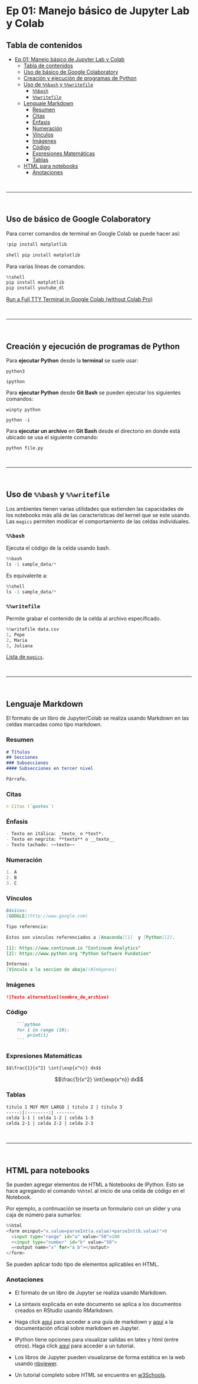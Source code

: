 # Ep 01: Manejo básico de Jupyter Lab y Colab

## Tabla de contenidos

- [Ep 01: Manejo básico de Jupyter Lab y Colab](#ep-01-manejo-básico-de-jupyter-lab-y-colab)
  - [Tabla de contenidos](#tabla-de-contenidos)
  - [Uso de básico de Google Colaboratory](#uso-de-básico-de-google-colaboratory)
  - [Creación y ejecución de programas de Python](#creación-y-ejecución-de-programas-de-python)
  - [Uso de `%%bash` y `%%writefile`](#uso-de-bash-y-writefile)
    - [`%%bash`](#bash)
    - [`%%writefile`](#writefile)
  - [Lenguaje Markdown](#lenguaje-markdown)
    - [Resumen](#resumen)
    - [Citas](#citas)
    - [Énfasis](#énfasis)
    - [Numeración](#numeración)
    - [Vínculos](#vínculos)
    - [Imágenes](#imágenes)
    - [Código](#código)
    - [Expresiones Matemáticas](#expresiones-matemáticas)
    - [Tablas](#tablas)
  - [HTML para notebooks](#html-para-notebooks)
    - [Anotaciones](#anotaciones)

&nbsp;

---
&nbsp;

## Uso de básico de Google Colaboratory

Para correr comandos de terminal en Google Colab se puede hacer así:

```python
!pip install matplotlib
```

```python
shell pip install matplotlib
```

Para varias líneas de comandos:

```python
%%shell
pip install matplotlib
pip install youtube_dl
```

[Run a Full TTY Terminal in Google Colab (without Colab Pro)](https://blog.infuseai.io/run-a-full-tty-terminal-in-google-colab-without-colab-pro-2759b9f8a74a)

&nbsp;

---
&nbsp;

## Creación y ejecución de programas de Python

Para **ejecutar Python** desde la **terminal** se suele usar:

```console
python3
```

```console
ipython
```

Para **ejecutar Python** desde **Git Bash** se pueden ejecutar los siguientes comandos:

```console
winpty python
```

```console
python -i
```

Para **ejecutar un archivo** en **Git Bash** desde el directorio en donde está ubicado se usa el siguiente comando:

```console
python file.py
```

&nbsp;

---
&nbsp;

## Uso de `%%bash` y `%%writefile`

Los ambientes tienen varias utilidades que extienden las capacidades de los notebooks más allá de las características del kernel que se este usando. Las `magics` permiten modiicar el comportamiento de las celdas individuales.

### `%%bash`

Ejecuta el código de la celda usando bash.

```python
%%bash
ls -1 sample_data/*
```

Es equivalente a:

```python
%%shell
ls -1 sample_data/*
```

### `%%writefile`

Permite grabar el contenido de la celda al archivo especificado.

```python
%%writefile data.csv
1, Pepe
2, Maria
3, Juliana
```

[Lista de `magics`](https://github.com/ipython/ipython/wiki/Extensions-Index).

&nbsp;

---
&nbsp;

## Lenguaje Markdown

El formato de un libro de Jupyter/Colab se realiza usando Markdown en las celdas marcadas como tipo markdown.

### Resumen

```markdown
# Títulos
## Secciones
### Subsecciones
#### Subsecciones en tercer nivel

Párrafo.
```

### Citas

```markdown
> Citas (`quotes`)
```

### Énfasis

```markdown
- Texto en itálica: _texto_ o *text*.
- Texto en negrita: **texto** o __texto__
- Texto tachado: ~~texto~~
```

### Numeración

```markdown
1. A
2. B
3. C
```

### Vínculos

```markdown
Básicos:
[GOOGLE](http://www.google.com)

Tipo referencia:

Estos son vinculos referenciados a [Anaconda][1]  y [Python][2].

[1]: https://www.continuum.io "Continuum Analytics"
[2]: https://www.python.org "Python Software Fundation"

Internos:
[Vínculo a la seccion de abajo](#Imágenes)
```

### Imágenes

```markdown
![Texto alternativo](nombre_de_archivo)
```

### Código

```markdown
    ```python
    for i in range (10):
        print(i)
    ```
```

### Expresiones Matemáticas

```markdown
$$\frac{1}{x^2} \int{\exp{x^n}} dx$$
```

$$\frac{1}{x^2} \int{\exp{x^n}} dx$$

### Tablas

```markdown
titulo 1 MUY MUY LARGO | titulo 2 | titulo 3
-----:|:--------:| -------
celda 1-1 | celda 1-2 | celda 1-3
celda 2-1 | celda 2-2 | celda 2-3
```

&nbsp;

---
&nbsp;

## HTML para notebooks

Se pueden agregar elementos de HTML a Notebooks de IPython. Esto se hace agregando el comando `%%html` al inicio de una celda de código en el Notebook.

Por ejemplo, a continuación se inserta un formulario con un slider y una caja de número para sumarlos:

```python
%%html
<form oninput="x.value=parseInt(a.value)+parseInt(b.value)">0
  <input type="range" id="a" value="50">100
  +<input type="number" id="b" value="50">
  =<output name="x" for="a b"></output>
</form>
```

Se pueden aplicar todo tipo de elementos aplicables en HTML.

### Anotaciones

- El formato de un libro de Jupyter se realiza usando Markdown.

- La sintaxis explicada en este documento se aplica a los documentos creados en RStudio usando RMarkdown.

- Haga click [aquí](https://daringfireball.net/projects/markdown/basics) para acceder a una guía de markdown y [aquí](http://jupyter-notebook.readthedocs.org/en/latest/examples/Notebook/rstversions/Working%20With%20Markdown%20Cells.html) a la documentación oficial sobre markdown en Jupyter.

- IPython tiene opciones para visualizar salidas en latex y html (entre otros). Haga click [aquí](https://github.com/ipython/ipython-in-depth/blob/1905adca735c567884c5db8c1b6295b0e1d7a218/examples/IPython%20Kernel/Rich%20Output.ipynb) para acceder a un tutorial.

- Los libros de Jupyter pueden visualizarse de forma estática en la web usando [nbviewer](http://nbviewer.jupyter.org).

- Un tutorial completo sobre HTML se encuentra en [w3Schools](http://www.w3schools.com).
